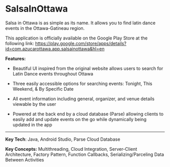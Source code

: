 # SalsaInOttawa
Salsa in Ottawa is as simple as its name. It allows you to find latin dance events in the Ottawa-Gatineau region.

This application is officially available on the Google Play Store at the following link: 
https://play.google.com/store/apps/details?id=com.azucarottawa.app.salsainottawa&hl=en

**Features:**

- Beautiful UI inspired from the original website allows users to search for Latin Dance events throughout Ottawa

- Three easily accessible options for searching events: Tonight, This Weekend, & By Specific Date

- All event information including general, organizer, and venue details viewable by the user

- Powered at the back end by a cloud database (Parse) allowing clients to easily add and update events on the go while dynamically being updated in the app

---

**Key Tech**: Java, Android Studio, Parse Cloud Database

**Key Concepts:** Multithreading, Cloud Integration, Server-Client Architecture, Factory Pattern, Function Callbacks, Serializing/Parceling Data Between Activities
